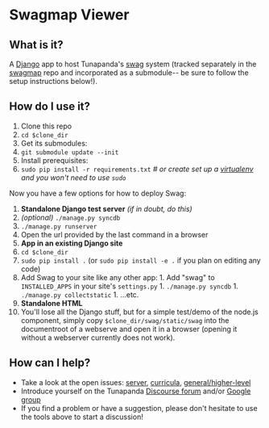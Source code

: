 # Swagmap Viewer

## What is it?
A [Django](http://django.readthedocs.org/en/latest/) app to host Tunapanda's [swag](https://github.com/tunapanda/swag/blob/master/Readme.md) system (tracked separately in the  [swagmap](https://github.com/tunapanda/swagmap) repo and incorporated as a submodule-- be sure to follow the setup instructions below!).

## How do I use it?
1. Clone this repo
1. `cd $clone_dir`
1. Get its submodules:
  1. `git submodule update --init`
1. Install prerequisites:
  1. `sudo pip install -r requirements.txt`  *# or create set up a [virtualenv](https://virtualenv.pypa.io/en/latest/) and you won't need to use `sudo`*

Now you have a few options for how to deploy Swag:

1. **Standalone Django test server** *(if in doubt, do this)*
  1. *(optional)* `./manage.py syncdb`
  1. `./manage.py runserver`
  1. Open the url provided by the last command in a browser
1. **App in an existing Django site**
  1. `cd $clone_dir`
  1. `sudo pip install .` (or `sudo pip install -e .` if you plan on editing any code)
  1. Add Swag to your site like any other app:
    1. Add "swag" to `INSTALLED_APPS` in your site's `settings.py`
    1. `./manage.py syncdb`
    1. `./manage.py collectstatic`
    1. ...etc.
1. **Standalone HTML**
  1. You'll lose all the Django stuff, but for a simple test/demo of the node.js component, simply copy `$clone_dir/swag/static/swag` into the documentroot of a webserve and open it in a browser (opening it without a webserver currently does not work). 
  
## How can I help?
  * Take a look at the open issues: [server](https://github.com/tunapanda/swagmap/issues),  [curricula](https://github.com/tunapanda/swagmaps/issues), [general/higher-level](https://github.com/tunapanda/swag/issues)
  * Introduce yourself on the Tunapanda [Discourse forum](discourse.tunapanda.org) and/or [Google group](https://groups.google.com/forum/#!forum/tunapanda) 
  * If you find a problem or have a suggestion, please don't hesitate to use the tools above to start a discussion!
